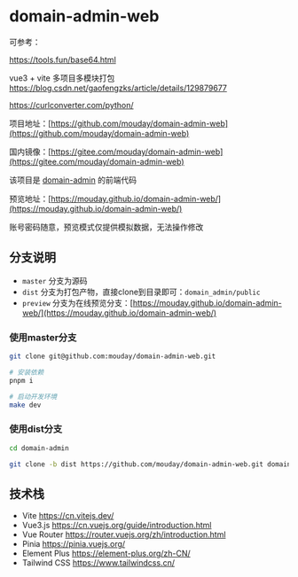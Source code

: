 # domain-admin-web

可参考：

https://tools.fun/base64.html

vue3 + vite 多项目多模块打包
https://blog.csdn.net/gaofengzks/article/details/129879677


https://curlconverter.com/python/

项目地址：[https://github.com/mouday/domain-admin-web](https://github.com/mouday/domain-admin-web)

国内镜像：[https://gitee.com/mouday/domain-admin-web](https://gitee.com/mouday/domain-admin-web)

该项目是 [domain-admin](https://github.com/mouday/domain-admin) 的前端代码

预览地址：[https://mouday.github.io/domain-admin-web/](https://mouday.github.io/domain-admin-web/)

账号密码随意，预览模式仅提供模拟数据，无法操作修改

## 分支说明

- `master` 分支为源码
- `dist` 分支为打包产物，直接clone到目录即可：`domain_admin/public`
- `preview` 分支为在线预览分支：[https://mouday.github.io/domain-admin-web/](https://mouday.github.io/domain-admin-web/)

### 使用master分支

```bash
git clone git@github.com:mouday/domain-admin-web.git

# 安装依赖
pnpm i

# 启动开发环境
make dev
```

### 使用dist分支

```bash
cd domain-admin

git clone -b dist https://github.com/mouday/domain-admin-web.git domain_admin/public
```

## 技术栈

- Vite https://cn.vitejs.dev/
- Vue3.js https://cn.vuejs.org/guide/introduction.html
- Vue Router https://router.vuejs.org/zh/introduction.html
- Pinia https://pinia.vuejs.org/
- Element Plus https://element-plus.org/zh-CN/
- Tailwind CSS https://www.tailwindcss.cn/

